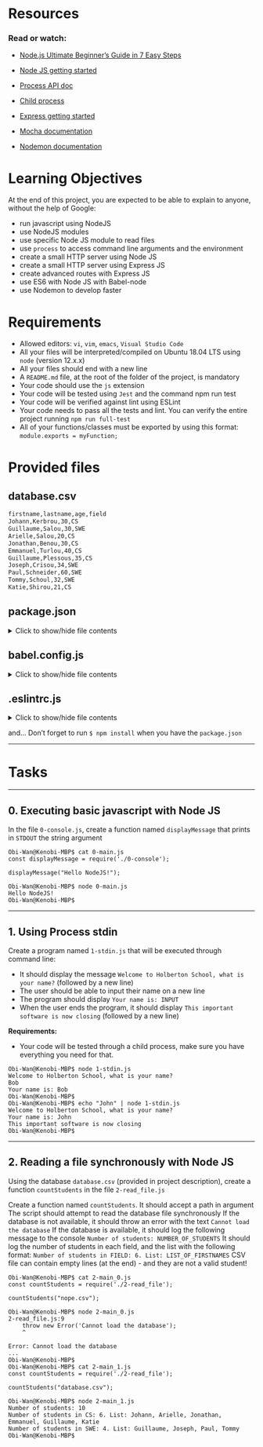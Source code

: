 # Resources

### Read or watch:

- [Node.js Ultimate Beginner’s Guide in 7 Easy Steps](https://www.youtube.com/watch?v=ENrzD9HAZK4)

- [Node JS getting started](https://nodejs.org/en/learn/getting-started/introduction-to-nodejs)

- [Process API doc](https://node.readthedocs.io/en/latest/api/process/)

- [Child process](https://nodejs.org/api/child_process.htm)

- [Express getting started](https://expressjs.com/en/starter/installing.html)

- [Mocha documentation](https://mochajs.org/)

- [Nodemon documentation](https://github.com/remy/nodemon#nodemon)


# Learning Objectives

At the end of this project, you are expected to be able to explain to anyone, without the help of Google:

- run javascript using NodeJS
- use NodeJS modules
- use specific Node JS module to read files
- use `process` to access command line arguments and the environment
- create a small HTTP server using Node JS
- create a small HTTP server using Express JS
- create advanced routes with Express JS
- use ES6 with Node JS with Babel-node
- use Nodemon to develop faster


# Requirements

- Allowed editors: `vi`, `vim`, `emacs`, `Visual Studio Code`
- All your files will be interpreted/compiled on Ubuntu 18.04 LTS using `node` (version 12.x.x)
- All your files should end with a new line
- A `README.md` file, at the root of the folder of the project, is mandatory
- Your code should use the `js` extension
- Your code will be tested using `Jest` and the command npm run test
- Your code will be verified against lint using ESLint
- Your code needs to pass all the tests and lint. You can verify the entire project running `npm run full-test`
- All of your functions/classes must be exported by using this format: `module.exports = myFunction;`


# Provided files

## <b>database.csv</b>
```sh
firstname,lastname,age,field
Johann,Kerbrou,30,CS
Guillaume,Salou,30,SWE
Arielle,Salou,20,CS
Jonathan,Benou,30,CS
Emmanuel,Turlou,40,CS
Guillaume,Plessous,35,CS
Joseph,Crisou,34,SWE
Paul,Schneider,60,SWE
Tommy,Schoul,32,SWE
Katie,Shirou,21,CS
```

## <b>package.json</b>
<details>
  <summary>Click to show/hide file contents</summary>

  ```js
  {
    "name": "node_js_basics",
    "version": "1.0.0",
    "description": "",
    "main": "index.js",
    "scripts": {
      "lint": "./node_modules/.bin/eslint",
      "check-lint": "lint [0-9]*.js",
      "test": "./node_modules/mocha/bin/mocha --require babel-register --exit",
      "dev": "nodemon --exec babel-node --presets babel-preset-env ./server.js ./database.csv"
    },
    "author": "",
    "license": "ISC",
    "dependencies": {
      "chai-http": "^4.3.0",
      "express": "^4.17.1"
    },
    "devDependencies": {
      "babel-cli": "^6.26.0",
      "babel-preset-env": "^1.7.0",
      "nodemon": "^2.0.2",
      "eslint": "^6.4.0",
      "eslint-config-airbnb-base": "^14.0.0",
      "eslint-plugin-import": "^2.18.2",
      "eslint-plugin-jest": "^22.17.0",
      "chai": "^4.2.0",
      "mocha": "^6.2.2",
      "request": "^2.88.0",
      "sinon": "^7.5.0"
    }
  }
  ```
</details>

## <b>babel.config.js</b>
<details>
  <summary>Click to show/hide file contents</summary>

  ```js
  module.exports = {
    presets: [
      [
        '@babel/preset-env',
        {
          targets: {
            node: 'current',
          },
        },
      ],
    ],
  };
  ```
</details>

## <b>.eslintrc.js</b>
<details>
  <summary>Click to show/hide file contents</summary>

  ```js
  module.exports = {
    env: {
      browser: false,
      es6: true,
      jest: true,
    },
    extends: [
      'airbnb-base',
      'plugin:jest/all',
    ],
    globals: {
      Atomics: 'readonly',
      SharedArrayBuffer: 'readonly',
    },
    parserOptions: {
      ecmaVersion: 2018,
      sourceType: 'module',
    },
    plugins: ['jest'],
    rules: {
      'max-classes-per-file': 'off',
      'no-underscore-dangle': 'off',
      'no-console': 'off',
      'no-shadow': 'off',
      'no-restricted-syntax': [
        'error',
        'LabeledStatement',
        'WithStatement',
      ],
    },
    overrides:[
      {
        files: ['*.js'],
        excludedFiles: 'babel.config.js',
      }
    ]
  };
  ```
</details>

and…
Don’t forget to run `$ npm install` when you have the `package.json`

---

# Tasks

---

## 0. Executing basic javascript with Node JS

In the file `0-console.js`, create a function named `displayMessage` that prints in `STDOUT` the string argument

```
Obi-Wan@Kenobi-MBP$ cat 0-main.js
const displayMessage = require('./0-console');

displayMessage("Hello NodeJS!");

Obi-Wan@Kenobi-MBP$ node 0-main.js
Hello NodeJS!
Obi-Wan@Kenobi-MBP$
```

---

## 1. Using Process stdin

Create a program named `1-stdin.js` that will be executed through command line:
  - It should display the message `Welcome to Holberton School, what is your name?` (followed by a new line)
  - The user should be able to input their name on a new line
  - The program should display `Your name is: INPUT`
  - When the user ends the program, it should display `This important software is now closing` (followed by a new line)

  <b>Requirements:</b>
  - Your code will be tested through a child process, make sure you have everything you need for that.

```
Obi-Wan@Kenobi-MBP$ node 1-stdin.js 
Welcome to Holberton School, what is your name?
Bob
Your name is: Bob
Obi-Wan@Kenobi-MBP$ 
Obi-Wan@Kenobi-MBP$ echo "John" | node 1-stdin.js 
Welcome to Holberton School, what is your name?
Your name is: John
This important software is now closing
Obi-Wan@Kenobi-MBP$
```

---

## 2. Reading a file synchronously with Node JS

Using the database `database.csv` (provided in project description), create a function `countStudents` in the file `2-read_file.js`

Create a function named `countStudents`. It should accept a path in argument
The script should attempt to read the database file synchronously
If the database is not available, it should throw an error with the text `Cannot load the database`
If the database is available, it should log the following message to the console `Number of students: NUMBER_OF_STUDENTS`
It should log the number of students in each field, and the list with the following format: `Number of students in FIELD: 6. List: LIST_OF_FIRSTNAMES`
CSV file can contain empty lines (at the end) - and they are not a valid student!

```
Obi-Wan@Kenobi-MBP$ cat 2-main_0.js
const countStudents = require('./2-read_file');

countStudents("nope.csv");

Obi-Wan@Kenobi-MBP$ node 2-main_0.js
2-read_file.js:9
    throw new Error('Cannot load the database');
    ^

Error: Cannot load the database
...
Obi-Wan@Kenobi-MBP$
Obi-Wan@Kenobi-MBP$ cat 2-main_1.js
const countStudents = require('./2-read_file');

countStudents("database.csv");

Obi-Wan@Kenobi-MBP$ node 2-main_1.js
Number of students: 10
Number of students in CS: 6. List: Johann, Arielle, Jonathan, Emmanuel, Guillaume, Katie
Number of students in SWE: 4. List: Guillaume, Joseph, Paul, Tommy
Obi-Wan@Kenobi-MBP$ 
```